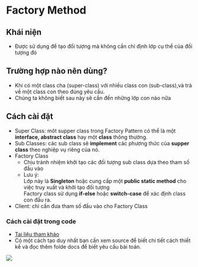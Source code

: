 # Factory Method

## Khái niện
- Được sử dụng để tạo đối tượng mà không cần chỉ định lớp cụ thể của đối tượng đó
## Trường hợp nào nên dùng?
- Khi có một class cha (super-class) với nhiều class con (sub-class),và trả về một class con theo đúng yêu cầu.
- Chúng ta không biết sau này sẽ cần đến những lớp con nào nữa
## Cách cài đặt
- Super Class: môt supper class trong Factory Pattern có thể là một **interface, abstract class** hay một **class** thông thường.
- Sub Classes: các sub class sẽ **implement** các phương thức của **supper class** theo nghiệp vụ riêng của nó.
- Factory Class
	+ Chịu tránh nhiệm khởi tạo các đối tượng sub class dựa theo tham số đầu vào
	+ Lưu ý:\
		Lớp này là **Singleton** hoặc cung cấp một **public static method** cho việc truy xuất và khởi tạo đối tượng\
		Factory class sử dụng **if-else** hoặc **switch-case** để xác định class con đầu ra.
- Client: chỉ cần đưa tham số đầu vào cho Factory Class
### Cách cài đặt trong code
- [Tai liệu tham khảo](https://gpcoder.com/4352-huong-dan-java-design-pattern-factory-method/)
- Có một cách tạo duy nhất bạn cần xem source để biết chi tiết cách thiết kế và đọc thêm folde docs để biết yêu cầu bài toán.
<img src ="https://github.com/trongdat1998/course-DatDT/blob/main/image/design-patterns-factory-method-diagram.png">